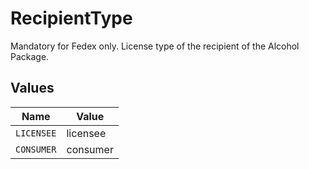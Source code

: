 # RecipientType

Mandatory for Fedex only. License type of the recipient of the Alcohol Package.


## Values

| Name       | Value      |
| ---------- | ---------- |
| `LICENSEE` | licensee   |
| `CONSUMER` | consumer   |